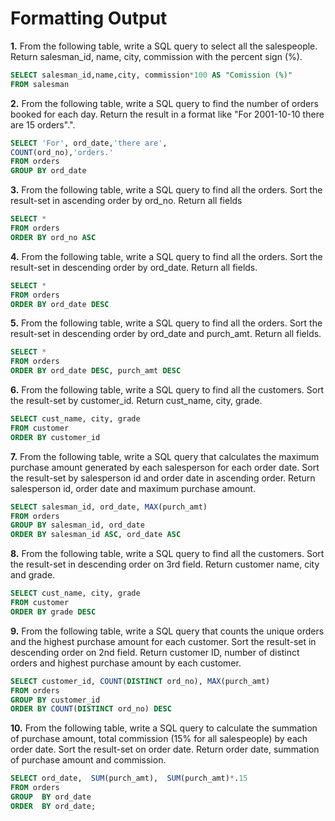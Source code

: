 ﻿# Formatting Output

**1.** From the following table, write a SQL query to select all the salespeople. Return salesman_id, name, city, commission with the percent sign (%).
~~~~sql
SELECT salesman_id,name,city, commission*100 AS "Comission (%)"
FROM salesman
~~~~
**2.** From the following table, write a SQL query to find the number of orders booked for each day. Return the result in a format like "For 2001-10-10 there are 15 orders".".
~~~~sql
SELECT 'For', ord_date,'there are', 
COUNT(ord_no),'orders.' 
FROM orders 
GROUP BY ord_date
~~~~
**3.** From the following table, write a SQL query to find all the orders. Sort the result-set in ascending order by ord_no. Return all fields
~~~~sql
SELECT *
FROM orders
ORDER BY ord_no ASC
~~~~
**4.** From the following table, write a SQL query to find all the orders. Sort the result-set in descending order by ord_date. Return all fields.
~~~~sql
SELECT *
FROM orders
ORDER BY ord_date DESC
~~~~
**5.** From the following table, write a SQL query to find all the orders. Sort the result-set in descending order by ord_date and purch_amt. Return all fields.
~~~~sql
SELECT *
FROM orders
ORDER BY ord_date DESC, purch_amt DESC
~~~~
**6.** From the following table, write a SQL query to find all the customers. Sort the result-set by customer_id. Return cust_name, city, grade.
~~~~sql
SELECT cust_name, city, grade
FROM customer
ORDER BY customer_id 
~~~~
**7.** From the following table, write a SQL query that calculates the maximum purchase amount generated by each salesperson for each order date. Sort the result-set by salesperson id and order date in ascending order. Return salesperson id, order date and maximum purchase amount.
~~~~sql
SELECT salesman_id, ord_date, MAX(purch_amt)
FROM orders
GROUP BY salesman_id, ord_date
ORDER BY salesman_id ASC, ord_date ASC
~~~~
**8.** From the following table, write a SQL query to find all the customers. Sort the result-set in descending order on 3rd field. Return customer name, city and grade.
~~~~sql
SELECT cust_name, city, grade
FROM customer
ORDER BY grade DESC
~~~~
**9.** From the following table, write a SQL query that counts the unique orders and the highest purchase amount for each customer. Sort the result-set in descending order on 2nd field. Return customer ID, number of distinct orders and highest purchase amount by each customer.
~~~~sql
SELECT customer_id, COUNT(DISTINCT ord_no), MAX(purch_amt) 
FROM orders
GROUP BY customer_id
ORDER BY COUNT(DISTINCT ord_no) DESC
~~~~
**10.** From the following table, write a SQL query to calculate the summation of purchase amount, total commission (15% for all salespeople) by each order date. Sort the result-set on order date. Return order date, summation of purchase amount and commission.
~~~~sql
SELECT ord_date,  SUM(purch_amt),  SUM(purch_amt)*.15  
FROM orders 
GROUP  BY ord_date 
ORDER  BY ord_date;
~~~~
